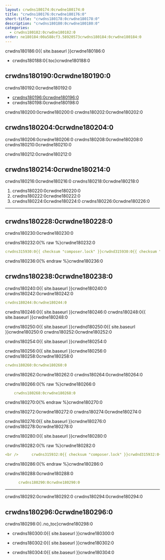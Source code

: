 ```yaml
---
layout: crwdns180174:0crwdne180174:0
title: "crwdns180176:0crwdne180176:0"
short-title: "crwdns180178:0crwdne180178:0"
description: "crwdns180180:0crwdne180180:0"
categories:
  - crwdns180182:0crwdne180182:0
order: ne180184:00a588cf3.58920573crwdns180184:0crwdne180184:0
---
```


crwdns180186:0{{ site.baseurl }}crwdne180186:0

- crwdns180188:0{:toc}crwdne180188:0

## crwdns180190:0crwdne180190:0

crwdns180192:0crwdne180192:0

- <a href="crwdns180194:0crwdne180194:0" target="_blank">crwdns180196:0crwdne180196:0</a>
- crwdns180198:0crwdne180198:0

crwdns180200:0crwdne180200:0 crwdns180202:0crwdne180202:0

## crwdns180204:0crwdne180204:0

crwdns180206:0crwdne180206:0 crwdns180208:0crwdne180208:0 crwdns180210:0crwdne180210:0

crwdns180212:0crwdne180212:0

## crwdns180214:0crwdne180214:0

crwdns180216:0crwdne180216:0 crwdns180218:0crwdne180218:0

1. crwdns180220:0crwdne180220:0
2. crwdns180222:0crwdne180222:0
3. crwdns180224:0crwdne180224:0 crwdns180226:0crwdne180226:0

* * *

## crwdns180228:0crwdne180228:0

crwdns180230:0crwdne180230:0

crwdns180232:0{% raw %}crwdne180232:0

```yaml
crwdns315930:0{{ checksum "composer.lock" }}crwdnd315930:0{{ checksum "composer.lock" }}crwdnd315930:0{{ checksum "package-lock.json" }}crwdnd315930:0{{ checksum "package-lock.json" }}crwdne315930:0    
```

crwdns180236:0{% endraw %}crwdne180236:0

## crwdns180238:0crwdne180238:0

crwdns180240:0{{ site.baseurl }}crwdne180240:0 crwdns180242:0crwdne180242:0

```yaml
crwdns180244:0crwdne180244:0
```

crwdns180246:0{{ site.baseurl }}crwdne180246:0 crwdns180248:0{{ site.baseurl }}crwdne180248:0

crwdns180250:0{{ site.baseurl }}crwdnd180250:0{{ site.baseurl }}crwdne180250:0 crwdns180252:0crwdne180252:0

crwdns180254:0{{ site.baseurl }}crwdne180254:0

crwdns180256:0{{ site.baseurl }}crwdne180256:0 crwdns180258:0crwdne180258:0

```yaml
crwdns180260:0crwdne180260:0 
```

crwdns180262:0crwdne180262:0 crwdns180264:0crwdne180264:0

crwdns180266:0{% raw %}crwdne180266:0

```yaml
    crwdns180268:0crwdne180268:0
```

crwdns180270:0{% endraw %}crwdne180270:0

crwdns180272:0crwdne180272:0 crwdns180274:0crwdne180274:0

crwdns180276:0{{ site.baseurl }}crwdne180276:0 crwdns180278:0crwdne180278:0

crwdns180280:0{{ site.baseurl }}crwdne180280:0

crwdns180282:0{% raw %}crwdne180282:0

```yaml
<br />      crwdns315932:0{{ checksum "composer.lock" }}crwdnd315932:0{{ checksum "composer.lock" }}crwdnd315932:0{{ checksum "package-lock.json" }}crwdnd315932:0{{ checksum "package-lock.json" }}crwdne315932:0
```

crwdns180286:0{% endraw %}crwdne180286:0

crwdns180288:0crwdne180288:0

```yaml
      crwdns180290:0crwdne180290:0
```

* * *

crwdns180292:0crwdne180292:0 crwdns180294:0crwdne180294:0

## crwdns180296:0crwdne180296:0

crwdns180298:0{:.no_toc}crwdne180298:0

- crwdns180300:0{{ site.baseurl }}crwdne180300:0

- crwdns180302:0{{ site.baseurl }}crwdne180302:0

- crwdns180304:0{{ site.baseurl }}crwdne180304:0